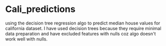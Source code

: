 # Cali_predictions
using the decision tree regression algo to predict median house values for california dataset.
I have used decision trees because they require minimal data preparation and have excluded features with nulls coz algo doesn't work well with nulls.
